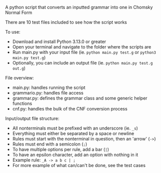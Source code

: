A python script that converts an inputted grammar into one in Chomsky Normal Form

There are 10 test files included to see how the script works

To use:
 - Download and install Python 3.13.0 or greater
 - Open your terminal and navigate to the folder where the scripts are
 - Run main.py with your input file (ie. `python main.py test.g` or `python3 main.py test.g`)
 - Optionally, you can include an output file (ie. `python main.py test.g out.g`)

File overview:
 - main.py: handles running the script
 - grammario.py: handles file access
 - grammar.py: defines the grammar class and some generic helper functions
 - cnf.py: handles the bulk of the CNF conversion process

Input/output file structure:
 - All nonterminals must be prefixed with an underscore (ie. `_s`)
 - Everything must either be separated by a space or newline
 - Rules must start with the nonterminal in question, then an 'arrow' (`->`)
 - Rules must end with a semicolon (`;`)
 - To have multiple options per rule, add a bar (`|`)
 - To have an epsilon character, add an option with nothing in it
 - Example rule: `_A -> a b c | ;`
 - For more example of what can/can't be done, see the test cases